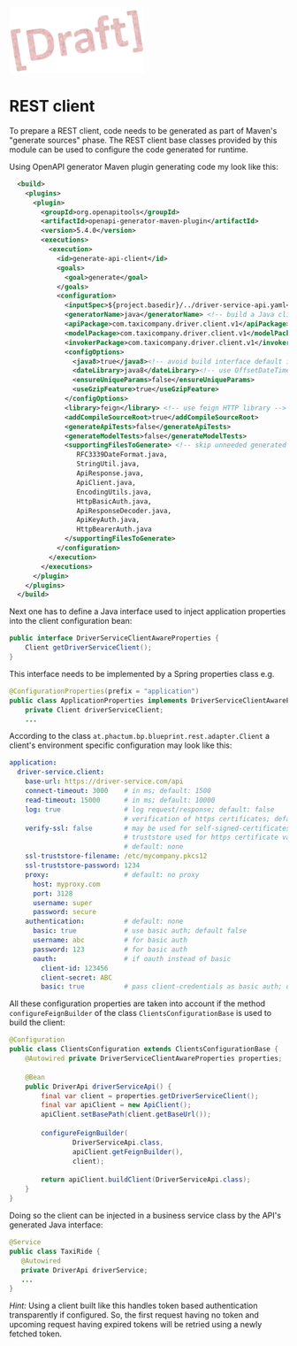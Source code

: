 ![Draft](../../../readme/draft.png)
# REST client

To prepare a REST client, code needs to be generated as part of Maven's "generate sources" phase. The REST client base classes provided by this module can be used to configure the code generated for runtime.  

Using OpenAPI generator Maven plugin generating code my look like this:

```xml
  <build>
    <plugins>
      <plugin>
        <groupId>org.openapitools</groupId>
        <artifactId>openapi-generator-maven-plugin</artifactId>
        <version>5.4.0</version>
        <executions>
          <execution>
            <id>generate-api-client</id>
            <goals>
              <goal>generate</goal>
            </goals>
            <configuration>
              <inputSpec>${project.basedir}/../driver-service-api.yaml</inputSpec>
              <generatorName>java</generatorName> <!-- build a Java client -->
              <apiPackage>com.taxicompany.driver.client.v1</apiPackage>
              <modelPackage>com.taxicompany.driver.client.v1</modelPackage>
              <invokerPackage>com.taxicompany.driver.client.v1</invokerPackage>
              <configOptions>
                <java8>true</java8><!-- avoid build interface default implementations -->
                <dateLibrary>java8</dateLibrary><!-- use OffsetDateTime -->
                <ensureUniqueParams>false</ensureUniqueParams>
                <useGzipFeature>true</useGzipFeature>
              </configOptions>
              <library>feign</library> <!-- use feign HTTP library -->
              <addCompileSourceRoot>true</addCompileSourceRoot>
              <generateApiTests>false</generateApiTests>
              <generateModelTests>false</generateModelTests>
              <supportingFilesToGenerate> <!-- skip unneeded generated files -->
                 RFC3339DateFormat.java,
                 StringUtil.java,
                 ApiResponse.java,
                 ApiClient.java,
                 EncodingUtils.java,
                 HttpBasicAuth.java,
                 ApiResponseDecoder.java,
                 ApiKeyAuth.java,
                 HttpBearerAuth.java
              </supportingFilesToGenerate>
            </configuration>
          </execution>
        </executions>
      </plugin>
    </plugins>
  </build>
```

Next one has to define a Java interface used to inject application properties into the client configuration bean:

```java
public interface DriverServiceClientAwareProperties {
    Client getDriverServiceClient();
}
```

This interface needs to be implemented by a Spring properties class e.g.

```java
@ConfigurationProperties(prefix = "application")
public class ApplicationProperties implements DriverServiceClientAwareProperties {
    private Client driverServiceClient;
    ...
```

According to the class `at.phactum.bp.blueprint.rest.adapter.Client` a client's environment specific configuration may look like this:

```yaml
application:
  driver-service.client:
    base-url: https://driver-service.com/api
    connect-timeout: 3000    # in ms; default: 1500
    read-timeout: 15000      # in ms; default: 10000
    log: true                # log request/response; default: false
                             # verification of https certificates; default: true
    verify-ssl: false        # may be used for self-signed-certificates
                             # truststore used for https certificate validation
                             # default: none
    ssl-truststore-filename: /etc/mycompany.pkcs12
    ssl-truststore-password: 1234
    proxy:                   # default: no proxy
      host: myproxy.com
      port: 3128
      username: super
      password: secure
    authentication:          # default: none
      basic: true            # use basic auth; default false
      username: abc          # for basic auth
      password: 123          # for basic auth
      oauth:                 # if oauth instead of basic
        client-id: 123456
        client-secret: ABC
        basic: true          # pass client-credentials as basic auth; default: false
```

All these configuration properties are taken into account if the method `configureFeignBuilder` of the class `ClientsConfigurationBase` is used to build the client:

```java
@Configuration
public class ClientsConfiguration extends ClientsConfigurationBase {
    @Autowired private DriverServiceClientAwareProperties properties;
    
    @Bean
    public DriverApi driverServiceApi() {
        final var client = properties.getDriverServiceClient();
        final var apiClient = new ApiClient();
        apiClient.setBasePath(client.getBaseUrl());

        configureFeignBuilder(
                DriverServiceApi.class,
                apiClient.getFeignBuilder(),
                client);
        
        return apiClient.buildClient(DriverServiceApi.class);
    }
}
```

Doing so the client can be injected in a business service class by the API's generated Java interface:

```java
@Service
public class TaxiRide {
   @Autowired
   private DriverApi driverService;
   ...
}
```

*Hint:* Using a client built like this handles token based authentication transparently if configured. So, the first request having no token and upcoming request having expired tokens will be retried using a newly fetched token.
